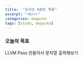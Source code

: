 ```yaml
---
title:  "모각코 6회차 목표"
excerpt: "<br/>"
categories: mogacko
tags: [study, mogacko]
---
```

### 오늘의 목표
LLVM Pass 만들어서 문자열 출력해보기

